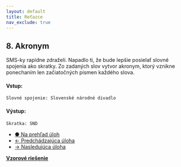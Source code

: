 ```yaml
---
layout: default
title: Reťazce
nav_exclude: true
---
```


## 8. Akronym
SMS-ky rapídne zdraželi. Napadlo ti, že bude lepšie posielať slovné spojenia ako skratky. Zo zadaných slov vytvor akronym, ktorý vznikne ponechaním len začiatočných písmen každého slova.

#### Vstup:
```
Slovné spojenie: Slovenské národné divadlo
```

#### Výstup:
```
Skratka: SND
```

- [&#9679; Na prehľad úloh](/zbierka-uloh.html)
- [&larr; Predchádzajúca úloha](/coding/beginner/5-chapter/7.html)
- [&rarr; Nasledujúca úloha](/coding/beginner/5-chapter/9.html)

[**Vzorové riešenie**](/coding/beginner/5-chapter/8-solve.html)
